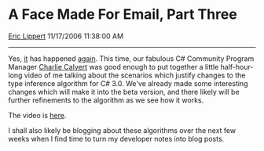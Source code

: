 # A Face Made For Email, Part Three

[Eric Lippert](https://social.msdn.microsoft.com/profile/Eric%20Lippert) 11/17/2006 11:38:00 AM

-----

Yes, [it](http://blogs.msdn.com/ericlippert/archive/2004/04/06/108652.aspx) has happened [again](http://blogs.msdn.com/ericlippert/archive/2005/04/01/404642.aspx). This time, our fabulous C\# Community Program Manager [Charlie Calvert](http://blogs.msdn.com/charlie) was good enough to put together a little half-hour-long video of me talking about the scenarios which justify changes to the type inference algorithm for C\# 3.0. We've already made some interesting changes which will make it into the beta version, and there likely will be further refinements to the algorithm as we see how it works.

The video is [here](http://wm.microsoft.com/ms/msdn/visualcsharp/eric_lippert_2006_11/EricLippert01.wmv).

I shall also likely be blogging about these algorithms over the next few weeks when I find time to turn my developer notes into blog posts.

